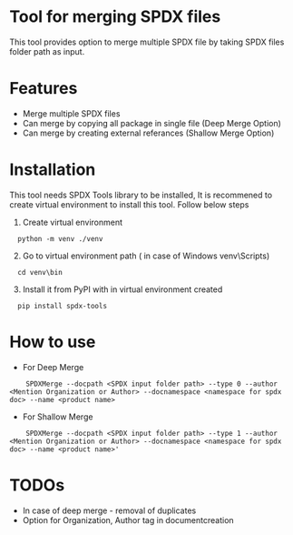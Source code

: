# Tool for merging SPDX files 
This tool provides option to merge multiple SPDX file by taking SPDX files folder path as input. 

# Features
* Merge multiple SPDX files 
* Can merge by copying all package in single file (Deep Merge Option)
* Can merge by creating external referances (Shallow Merge Option)

# Installation
This tool needs SPDX Tools library to be installed, It is recommened to create virtual environment to install this tool. 
Follow below steps 
1. Create virtual environment 
```
  python -m venv ./venv
```
2. Go to virtual environment path  ( in case of Windows venv\Scripts)
```
  cd venv\bin
```
3. Install it from PyPI with in virtual environment created 
```
  pip install spdx-tools 
```


# How to use 
* For Deep Merge 
```
    SPDXMerge --docpath <SPDX input folder path> --type 0 --author <Mention Organization or Author> --docnamespace <namespace for spdx doc> --name <product name>
```

* For Shallow Merge 
```
    SPDXMerge --docpath <SPDX input folder path> --type 1 --author <Mention Organization or Author> --docnamespace <namespace for spdx doc> --name <product name>'
```

# TODOs
* In case of deep merge -  removal of duplicates 
* Option for Organization, Author tag in documentcreation
